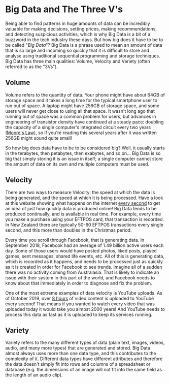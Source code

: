 # Big Data and The Three V's

Being able to find patterns in huge amounts of data can be incredibly valuable for making decisions, setting prices, making recommendations, and detecting suspicious activities, which is why Big Data is a bit of a buzzword in the tech industry these days.
But how big does it have to be to be called "*Big Data*"? Big Data is a phrase used to mean an amount of data that is so large and incoming so quickly that it is difficult to store and analyse using traditional sequential programming and storage techniques.
Big Data has three main qualities: Volume, Velocity and Variety (often referred to as the "3Vs").

## Volume

Volume refers to the quantity of data.
Your phone might have about 64GB of storage space and it takes a long time for the typical smartphone user to run out of space.
A laptop might have 256GB of storage space, and some users will never get close to using all that space.
It wasn't long ago that running out of space was a common problem for users, but advances in engineering of transistor density have continued at a steady pace: doubling the capacity of a single computer's integrated circuit every two years ([Moore's Law](https://en.wikipedia.org/wiki/Moore%27s_law)), so if you're reading this several years after it was written 256GB might sound quite small!

So how big does data have to be to be considered big? Well, it usually starts in the terabytes, then petabytes, then exabytes, and so on… Big Data is so big that simply storing it is an issue in itself; a single computer cannot store the amount of data on its own and multiple computers must be used.

## Velocity

There are two ways to measure Velocity: the speed at which the data is being generated, and the speed at which it is being processed.
Have a look at this website showing what happens on the internet [every second](https://everysecond.io/the-internet) to get an idea of just how quickly data is produced online!
Big Data tends to be produced continually, and is available in real time.
For example, every time you make a purchase using your EFTPOS card, that transaction is recorded.
In New Zealand there are typically 50-60 EFTPOS transactions every single second, and this more than doubles in the Christmas period.

Every time you scroll through Facebook, that is generating data.
In September 2018, Facebook had an average of 1.49 billion active users each day.
Some of those users would have posted photos, liked posts, played games, sent messages, shared life events, etc.
All of this is generating data, which is recorded as it happens, and needs to be processed just as quickly as it is created in order for Facebook to see trends. Imagine all of a sudden there was no activity coming from Australasia.
That is likely to indicate an issue with their system in this part of the world, and Facebook needs to know about that immediately in order to diagnose and fix the problem.

One of the most extreme examples of data velocity is YouTube uploads.
As of October 2019, over [8 hours](https://everysecond.io/youtube) of video content is uploaded to YouTube every second!
That means if you wanted to watch every video that was uploaded today it would take you almost 2000 years!
And YouTube needs to process this data as fast as it is uploaded to keep its services running.

## Variety

Variety refers to the many different types of data (plain text, images, videos, audio, and many more types) that are generated and stored.
Big Data almost always uses more than one data type, and this contributes to the complexity of it.
Different data types have different attributes and therefore the data doesn't simply fit into rows and columns of a spreadsheet or database (e.g. the dimensions of an image will not fit into the same field as the length of an audio clip).
